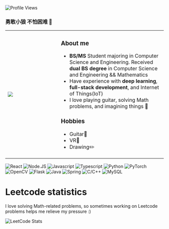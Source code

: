 ![Profile Views](https://komarev.com/ghpvc/?username=hymeis&style=flat-square)
### 勇敢小狼 不怕困难 👋
<html>
    <table class="images" width="100%"  style="border:0px solid white; width:100%;">
        <tr style="border: 0px;">
            <td width="33%" style="border:0px; width:33.33%">
                <img src="https://pbs.twimg.com/media/F13s9W4acAARncV?format=jpg" />
            </td>
            <td width="66%" style="border:0px; width:66.66% top:0 text-align:bottom">
              <h3>About me</h3>
              <ul>
                <li><b>BS/MS</b> Student majoring in Computer Science and Engineering. Received <b>dual BS degree</b> in Computer Science and Engineering && Mathematics</li>
                <li>Have experience with <b>deep learning</b>, <b>full-stack development</b>, and Internet of Things(IoT)</li>
                <li>I love playing guitar, solving Math problems, and imagining things 🌱</li>
              </ul>
              <h3>Hobbies</h3>
              <ul>
                <li>Guitar🎸</li>
                <li>VR🎵</li>
                <li>Drawing✏️</li>
              </ul>
            </td>
        </tr>
    </table>
</html>

![React](https://img.shields.io/badge/react-red?style=for-the-badge&logo=react&labelColor=FA8334&color=FFFD77)
![Node.JS](https://img.shields.io/badge/node.js-red?style=for-the-badge&logo=node.js&labelColor=DAFF7D&color=B2EF9B)
![Javascript](https://img.shields.io/badge/Javascript-red?style=for-the-badge&logo=javascript&labelColor=010400&color=30332E)
![Typescript](https://img.shields.io/badge/Typescript-white?style=for-the-badge&logo=typescript&labelColor=638475&color=90E39A)
![Python](https://img.shields.io/badge/Python-red?style=for-the-badge&logo=python&labelColor=561D25&color=CE8147)
![PyTorch](https://img.shields.io/badge/PyTorch-white?style=for-the-badge&logo=pytorch&labelColor=068D9D&color=53599A)
![OpenCV](https://img.shields.io/badge/opencv-red?style=for-the-badge&logo=opencv&labelColor=401F3E&color=3F2E56)
![Flask](https://img.shields.io/badge/Flask-red?style=for-the-badge&logo=Flask&labelColor=2D2A32&color=DDD92A)
![Java](https://img.shields.io/badge/Java-red?style=for-the-badge&logo=openjdk&labelColor=335C67&color=FFF3B0)
![Spring](https://img.shields.io/badge/Spring-red?style=for-the-badge&logo=spring&labelColor=293F14&color=386C0B)
![C/C++](https://img.shields.io/badge/C%2FC%2B%2B-red?style=for-the-badge&logo=c%2B%2B&labelColor=233D4D&color=FE7F2D)
![MySQL](https://img.shields.io/badge/mysql-red?style=for-the-badge&logo=mysql&labelColor=EABFCB&color=C191A1)



<h1>Leetcode statistics</h1>
<p>I love solving Math-related problems, so sometimes working on Leetcode problems helps me relieve my pressure :)</p>

![LeetCode Stats](https://leetcard.jacoblin.cool/okamipancake?theme=dark&font=IBM%20Plex%20Sans%20Devanagari&ext=heatmap)



